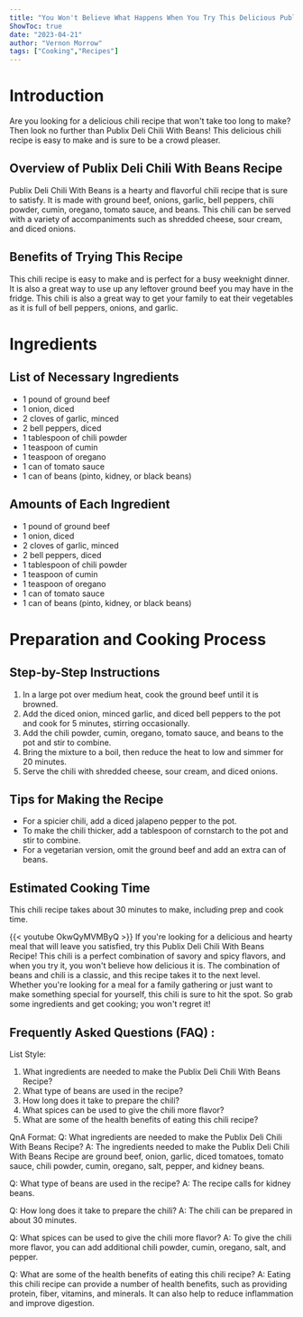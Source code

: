 ```yaml
---
title: "You Won't Believe What Happens When You Try This Delicious Publix Deli Chili With Beans Recipe!"
ShowToc: true 
date: "2023-04-21"
author: "Vernon Morrow" 
tags: ["Cooking","Recipes"]
---
```

# Introduction 
Are you looking for a delicious chili recipe that won't take too long to make? Then look no further than Publix Deli Chili With Beans! This delicious chili recipe is easy to make and is sure to be a crowd pleaser. 

## Overview of Publix Deli Chili With Beans Recipe 
Publix Deli Chili With Beans is a hearty and flavorful chili recipe that is sure to satisfy. It is made with ground beef, onions, garlic, bell peppers, chili powder, cumin, oregano, tomato sauce, and beans. This chili can be served with a variety of accompaniments such as shredded cheese, sour cream, and diced onions. 

## Benefits of Trying This Recipe 
This chili recipe is easy to make and is perfect for a busy weeknight dinner. It is also a great way to use up any leftover ground beef you may have in the fridge. This chili is also a great way to get your family to eat their vegetables as it is full of bell peppers, onions, and garlic. 

# Ingredients 

## List of Necessary Ingredients 
- 1 pound of ground beef 
- 1 onion, diced 
- 2 cloves of garlic, minced 
- 2 bell peppers, diced 
- 1 tablespoon of chili powder 
- 1 teaspoon of cumin 
- 1 teaspoon of oregano 
- 1 can of tomato sauce 
- 1 can of beans (pinto, kidney, or black beans) 

## Amounts of Each Ingredient 
- 1 pound of ground beef 
- 1 onion, diced 
- 2 cloves of garlic, minced 
- 2 bell peppers, diced 
- 1 tablespoon of chili powder 
- 1 teaspoon of cumin 
- 1 teaspoon of oregano 
- 1 can of tomato sauce 
- 1 can of beans (pinto, kidney, or black beans) 

# Preparation and Cooking Process 

## Step-by-Step Instructions 
1. In a large pot over medium heat, cook the ground beef until it is browned. 
2. Add the diced onion, minced garlic, and diced bell peppers to the pot and cook for 5 minutes, stirring occasionally. 
3. Add the chili powder, cumin, oregano, tomato sauce, and beans to the pot and stir to combine. 
4. Bring the mixture to a boil, then reduce the heat to low and simmer for 20 minutes. 
5. Serve the chili with shredded cheese, sour cream, and diced onions. 

## Tips for Making the Recipe 
- For a spicier chili, add a diced jalapeno pepper to the pot. 
- To make the chili thicker, add a tablespoon of cornstarch to the pot and stir to combine. 
- For a vegetarian version, omit the ground beef and add an extra can of beans. 

## Estimated Cooking Time 
This chili recipe takes about 30 minutes to make, including prep and cook time.

{{< youtube OkwQyMVMByQ >}} 
If you're looking for a delicious and hearty meal that will leave you satisfied, try this Publix Deli Chili With Beans Recipe! This chili is a perfect combination of savory and spicy flavors, and when you try it, you won't believe how delicious it is. The combination of beans and chili is a classic, and this recipe takes it to the next level. Whether you're looking for a meal for a family gathering or just want to make something special for yourself, this chili is sure to hit the spot. So grab some ingredients and get cooking; you won't regret it!

## Frequently Asked Questions (FAQ) :
List Style:

1. What ingredients are needed to make the Publix Deli Chili With Beans Recipe?
2. What type of beans are used in the recipe?
3. How long does it take to prepare the chili?
4. What spices can be used to give the chili more flavor?
5. What are some of the health benefits of eating this chili recipe?

QnA Format:
Q: What ingredients are needed to make the Publix Deli Chili With Beans Recipe?
A: The ingredients needed to make the Publix Deli Chili With Beans Recipe are ground beef, onion, garlic, diced tomatoes, tomato sauce, chili powder, cumin, oregano, salt, pepper, and kidney beans.

Q: What type of beans are used in the recipe?
A: The recipe calls for kidney beans.

Q: How long does it take to prepare the chili?
A: The chili can be prepared in about 30 minutes.

Q: What spices can be used to give the chili more flavor?
A: To give the chili more flavor, you can add additional chili powder, cumin, oregano, salt, and pepper.

Q: What are some of the health benefits of eating this chili recipe?
A: Eating this chili recipe can provide a number of health benefits, such as providing protein, fiber, vitamins, and minerals. It can also help to reduce inflammation and improve digestion.


